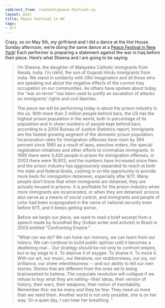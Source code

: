 ```yaml
---
redirect_from: /content/peace-festival-ny
layout: post
title: Peace festival in NY
tags:
- art
---
```

Crazy, so on May 5th, my girlfriend and I did a dance at the Hot House. Sunday afternoon, we’re doing the same dance at a [Peace Festival in New York](http://ollinimagination.blogspot.com/2006/03/dance-for-peace-festival-06_23.html)! Each performer is preparing a statement against the war in Iraq before their piece. Here’s what Sheena and I are going to be saying:

> 
> I’m Sheena, the daughter of Malayalee Catholic immigrants from Kerala, India. I’m nikhil, the son of Gujarati Hindu immigrants from India. We stand in solidarity with Ollin Imagination and all those who are speaking out about the negative effects of the current Iraq occupation on our communities. As others have spoken about today, the “war on terror” has been used to justify an escalation of attacks on immigrants’ rights and civil liberties.
> 
> The piece we will be performing today is about the prison industry in the us. With more than 2 million people behind bars, the US has the highest prison population in the world, both in percentage of its population and in sheer numbers of people kept behind bars. according to a 2004 Bureau of Justice Statistics report, immigrants are the fastest growing segment of the domestic prison population. Incarceration rates for immigration offenses have risen by 394 percent since 1995 as a result of laws, exective orders, the special registration initiatives and other efforts to criminalize immigrants. In 1995 there were 3,420 people in prison for immigration offenses, in 2003 there were 16,903, and the numbers have increased since then. and the prison industry has aggressively expanded its reach at both the state and federal levels, cashing in on the opportunity to provide more beds for immigration detainees, especially after 9/11. Many people don’t know that when immigrants are detained, they are actually housed in prisons. It is profitable for the prison industry when more immigrants are incarcerated, or when they are detained. prisons also serve as a means of social control, and immigrants and people of color had been scapegoated in the name of national security even before 9/11, and it keeps getting worse.
> 
> Before we begin our piece, we want to read a brief excerpt from a speech made by Arundhati Roy (Indian writer and activist) in Brazil in 2003 entitled “Confronting Empire:”
> 
> “What can we do? We can hone our memory, we can learn from our history. We can continue to build public opinion until it becomes a deafening roar... Our strategy should be not only to confront empire, but to lay siege to it. To deprive it of oxygen. To shame it. To mock it. With our art, our music, our literature, our stubbornness, our joy, our brilliance, our sheer relentlessness -- and our ability to tell our own stories. Stories that are different from the ones we’re being brainwashed to believe. The corporate revolution will collapse if we refuse to buy what they are selling--their ideas, their version of history, their wars, their weapons, their notion of inevitability. Remember this: we be many and they be few. They need us more than we need them. Another world is not only possible, she is on her way. On a quiet day, I can hear her breathing. ”
> 

